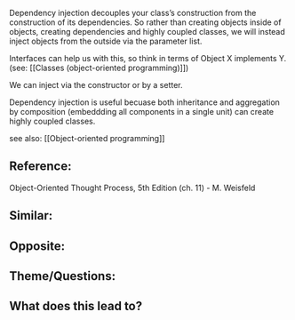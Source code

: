 Dependency injection decouples your class’s construction from the construction of its dependencies. So rather than creating objects inside of objects, creating dependencies and highly coupled classes, we will instead inject objects from the outside via the parameter list. 

Interfaces can help us with this, so think in terms of Object X implements Y. (see: [[Classes (object-oriented programming)]])

We can inject via the constructor or by a setter.

Dependency injection is useful becuase both inheritance and aggregation by composition (embeddding all components in a single unit) can create highly coupled classes.

see also: [[Object-oriented programming]]

## Reference:
Object-Oriented Thought Process, 5th Edition (ch. 11) - M. Weisfeld

## Similar:

## Opposite:

## Theme/Questions:

## What does this lead to?
